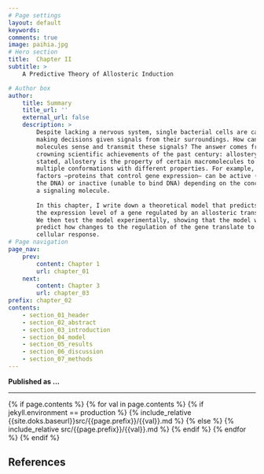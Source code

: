 ```yaml
---
# Page settings
layout: default
keywords:
comments: true
image: paihia.jpg
# Hero section
title:  Chapter II
subtitle: >  
    A Predictive Theory of Allosteric Induction

# Author box
author:
    title: Summary
    title_url: ''
    external_url: false
    description: >
        Despite lacking a nervous system, single bacterial cells are capable of
        making decisions given signals from their surroundings. How can individual
        molecules sense and transmit these signals? The answer comes from one of the
        crowning scientific achievements of the past century: allostery. Simply
        stated, allostery is the property of certain macromolecules to exist in
        multiple conformations with different properties. For example, transcription
        factors —proteins that control gene expression— can be active (able to bind
        the DNA) or inactive (unable to bind DNA) depending on the concentration of
        a signaling molecule.
        
        In this chapter, I write down a theoretical model that predicts
        the expression level of a gene regulated by an allosteric transcription factor.
        We then test the model experimentally, showing that the model was able to
        predict how changes to the regulation of the gene translate to changes in the
        cellular response.
# Page navigation
page_nav:
    prev:
        content: Chapter 1
        url: chapter_01
    next:
        content: Chapter 3
        url: chapter_03
prefix: chapter_02
contents:
    - section_01_header
    - section_02_abstract
    - section_03_introduction
    - section_04_model
    - section_05_results
    - section_06_discussion
    - section_07_methods
---
```


**Published as ...**
<hr/>
{% if page.contents %}
{% for val in page.contents %}
{% if jekyll.environment == production %}
{% include_relative {{site.doks.baseurl}}src/{{page.prefix}}/{{val}}.md %}
{% else %}
{% include_relative src/{{page.prefix}}/{{val}}.md %}
{% endif %}
{% endfor %}
{% endif %}

## References
